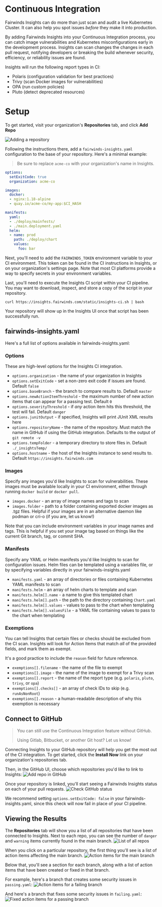 # Continuous Integration
Fairwinds Insights can do more than just scan and audit a live Kubernetes Cluster. It can also
help you spot issues _before_ they make it into production.

By adding Fairwinds Insights into your Continuous Integration process, you can catch image
vulnerabilities and Kubernetes misconfigurations early in the development process. Insights
can scan changes the changes in each pull request, notifying developers or breaking the build
whenever security, efficiency, or reliability issues are found.

Insights will run the following report types in CI:
* Polaris (configuration validation for best practices)
* Trivy (scan Docker images for vulnerabilities)
* OPA (run custom policies)
* Pluto (detect deprecated resources)

# Setup
To get started, visit your organization's **Repositories** tab, and click **Add Repo**

<img :src="$withBase('/img/add-repo.png')" alt="Adding a repository">

Following the instructions there, add a `fairwinds-insights.yaml` configuration to the base
of your repository. Here's a minimal example:

> Be sure to replace `acme-co` with your organization's name in Insights.
```yaml
options:
  setExitCode: true
  organization: acme-co

images:
  docker:
  - nginx:1.18-alpine
  - quay.io/acme-co/my-app:$CI_HASH

manifests:
  yaml:
  - ./deploy/mainfests/
  - ./main.deployment.yaml
  helm:
  - name: prod
    path: ./deploy/chart
    values:
      foo: bar
```

Next, you'll need to add the `FAIRWINDS_TOKEN` environment variable to your CI environment. This
token can be found in the CI instructions in Insights, or on your organization's settings page. Note that
most CI platforms provide a way to specify secrets in your environment variables.

Last, you'll need to execute the Insights CI script within your CI pipeline.
You may want to download, inspect, and store a copy of the script in your repository.
```
curl https://insights.fairwinds.com/static/insights-ci.sh | bash
```

Your repository will show up in the Insights UI once that script has been successfully run.

## fairwinds-insights.yaml
Here's a full list of options available in fairwinds-insights.yaml:

### Options
These are high-level options for the Insights CI integration.
* `options.organization` - the name of your organization in Insights
* `options.setExitCode` - set a non-zero exit code if issues are found. Default `false`
* `options.baseBranch` - the branch to compare results to. Default `master`
* `options.newActionItemThreshold` - the maximum number of new action items that can appear for a passing test. Default `0`
* `options.severityThreshold` - if _any_ action item hits this threshold, the test will fail. Default `danger`
* `options.junitOutput` - if specified, Insights will print JUnit XML results here
* `options.repositoryName` - the name of the repository. Must match the name in GitHub if using the GitHub integration. Defaults to the output of `git remote -v`
* `options.tempFolder` - a temporary directory to store files in. Default `./_insightsTemp/`
* `options.hostname` - the host of the Insights instance to send results to. Default `https://insights.fairwinds.com`

### Images
Specify any images you'd like Insights to scan for vulnerabilities. These images must be available
locally in your CI environment, either through running `docker build` or `docker pull`.

* `images.docker` - an array of image names and tags to scan
* `images.folder` - path to a folder containing exported docker images as .tgz files. Helpful if your images are in an alternative daemon like podman or cri-o (if you are, let us know!)

Note that you can include environment variables in your image names and tags. This is helpful
if you set your image tag based on things like the current Git branch, tag, or commit SHA.

### Manifests
Specify any YAML or Helm manifests you'd like Insights to scan for configuration issues.
Helm files can be templated using a variables file, or by specifying variables directly
in your fairwinds-insights.yaml

* `manifests.yaml` - an array of directories or files containing Kubernetes YAML manifests to scan
* `manifests.helm` - an array of helm charts to template and scan
* `manifests.helm[].name` - a name to give this templated chart
* `manifests.helm[].path` - the path to the directory containing `Chart.yaml`
* `manifests.helm[].values` - values to pass to the chart when templating
* `manifests.helm[].valuesFile` - a YAML file containing values to pass to the chart when templating

### Exemptions
You can tell Insights that certain files or checks should be excluded from the CI scan.
Insights will look for Action Items that match _all_ of the provided fields, and mark them as exempt.

It's a good practice to include the `reason` field for future reference.

* `exemptions[].filename` - the name of the file to exempt
* `exemptions[].image` - the name of the image to exempt for a Trivy scan
* `exemptions[].report` - the name of the report type (e.g. `polaris`, `pluto`, `trivy`, or `opa`)
* `exemptions[].checks[]` - an array of check IDs to skip (e.g. `runAsNonRoot`)
* `exemptions[].reason` - a human-readable description of why this exemption is necessary

## Connect to GitHub
> You can still use the Continuous Integration feature without GitHub.
>
> Using Gitlab, Bitbucket, or another Git host? Let us know!

Connecting Insights to your GitHub repository will help you get the most out of the CI integration.
To get started, click the **Install Now** link on your organization's repositories tab.

Then, in the GitHub UI, choose which repositories you'd like to link to Insights:
<img :src="$withBase('/img/github-add-repo.png')" alt="Add repo in GitHub">

Once your repository is linked, you'll start seeing a Fairwinds Insights status on each of your
pull requests.
<img :src="$withBase('/img/github-status.png')" alt="Check GitHub status">

We recommend setting `options.setExitCode: false` in your fairwinds-insights.yaml, since
this check will now fail in place of your CI pipeline.

## Viewing the Results
The **Repositories** tab will show you a list of all repositories that have been connected to Insights.
Next to each repo, you can see the number of `danger` and `warning` items currently found in the main
branch.
<img :src="$withBase('/img/repos-list.png')" alt="List of all repos">

When you click on a particular repository, the first thing you'll see is a list of action items
affecting the main branch.
<img :src="$withBase('/img/repo-main-branch.png')" alt="Action items for the main branch">

Below that, you'll see a section for each branch, along with a list of action items that have
been created or fixed in that branch.

For example, here's a branch that creates some security issues in `passing.yaml`:
<img :src="$withBase('/img/repo-failing-branch.png')" alt="Action items for a failing branch">

And here's a branch that fixes some security issues in `failing.yaml`:
<img :src="$withBase('/img/repo-passing-branch.png')" alt="Fixed action items for a passing branch">

